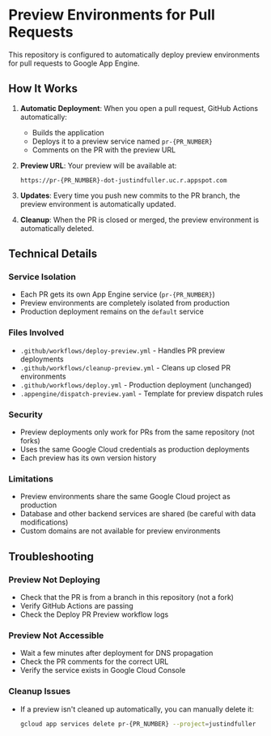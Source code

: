 # Preview Environments for Pull Requests

This repository is configured to automatically deploy preview environments for pull requests to Google App Engine.

## How It Works

1. **Automatic Deployment**: When you open a pull request, GitHub Actions automatically:
   - Builds the application
   - Deploys it to a preview service named `pr-{PR_NUMBER}`
   - Comments on the PR with the preview URL

2. **Preview URL**: Your preview will be available at:
   ```
   https://pr-{PR_NUMBER}-dot-justindfuller.uc.r.appspot.com
   ```

3. **Updates**: Every time you push new commits to the PR branch, the preview environment is automatically updated.

4. **Cleanup**: When the PR is closed or merged, the preview environment is automatically deleted.

## Technical Details

### Service Isolation
- Each PR gets its own App Engine service (`pr-{PR_NUMBER}`)
- Preview environments are completely isolated from production
- Production deployment remains on the `default` service

### Files Involved
- `.github/workflows/deploy-preview.yml` - Handles PR preview deployments
- `.github/workflows/cleanup-preview.yml` - Cleans up closed PR environments
- `.github/workflows/deploy.yml` - Production deployment (unchanged)
- `.appengine/dispatch-preview.yaml` - Template for preview dispatch rules

### Security
- Preview deployments only work for PRs from the same repository (not forks)
- Uses the same Google Cloud credentials as production deployments
- Each preview has its own version history

### Limitations
- Preview environments share the same Google Cloud project as production
- Database and other backend services are shared (be careful with data modifications)
- Custom domains are not available for preview environments

## Troubleshooting

### Preview Not Deploying
- Check that the PR is from a branch in this repository (not a fork)
- Verify GitHub Actions are passing
- Check the Deploy PR Preview workflow logs

### Preview Not Accessible
- Wait a few minutes after deployment for DNS propagation
- Check the PR comments for the correct URL
- Verify the service exists in Google Cloud Console

### Cleanup Issues
- If a preview isn't cleaned up automatically, you can manually delete it:
  ```bash
  gcloud app services delete pr-{PR_NUMBER} --project=justindfuller
  ```